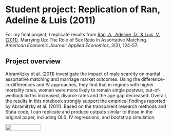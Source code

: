 # Student project: Replication of Ran, Adeline & Luis (2011)

For my final project, I replicate results from [Ran, A., Adeline, D., & Luis, V. (2011)](https://www.aeaweb.org/articles?id=10.1257/app.3.3.124&ArticleSearch%5Bwithin%5D%5Barticletitle%5D=1&ArticleSearch%5Bwithin%5D%5Barticleabstract%5D=1&ArticleSearch%5Bwithin%5D%5Bauthorlast%5D=1&ArticleSearch%5Bq%5D=matching&JelClass%5Bvalue%5D=0&journal=4&from=j). Marrying Up: The Role of Sex Ratio in Assortative Matching. _American Economic Journal: Applied Economics_, 3(3), 124-57.

## Project overview

Abramitzky et al. (2011) investigate the impact of male scarcity on marital assortative matching and marriage market outcomes. Using the difference-in-differences and IV approaches, they find that in regions with higher mortality rates, women were more likely to remain single postwar, out-of-wedlock births increased, divorce rates and the age gap decreased. Overall, the results in this notebook strongly support the empirical findings reported by Abramitzky et al. (2011). Based on the transparent research methods and Stata code, I can replicate and produce outputs similar to those in the original paper, including OLS, IV regressions, and bootstrap simulation.

<a href="https://nbviewer.org/github/mtrihoang/marry-up/blob/main/marrying-up.ipynb"
   target="_parent">
   <img align="center"
  src="https://raw.githubusercontent.com/jupyter/design/master/logos/Badges/nbviewer_badge.png"
      width="109" height="20">
</a>